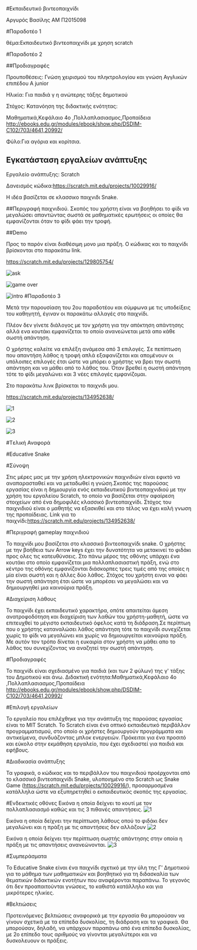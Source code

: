 #Εκπαιδευτικό βιντεοπαιχνίδι

Αργυρός Βασίλης ΑΜ Π2015098

#Παραδοτέο 1

θέμα:Εκπαιδευτικό βιντεοπαιχνίδι με χρηση scratch 






#Παραδοτέο 2

##Προδιαγραφές

Προυποθέσεις: Γνώση χειρισμού του πληκτρολογίου και γνώση Αγγλικών επιπέδου A junior

Ηλικία: Για παιδιά γ η ανώτερης τάξης δημοτικού

Στόχος: Κατανόηση της διδακτικής ενότητας:

Μαθηματικά,Κεφάλαιο 4ο ,Πολλαπλασιασμος,Προπαίδεια http://ebooks.edu.gr/modules/ebook/show.php/DSDIM-C102/703/4641,20992/

Φύλο:Για αγόρια και κορίτσια.


## Εγκατάσταση εργαλείων ανάπτυξης

Εργαλείο ανάπτυξης: Scratch

Δανεισμός κώδικα:https://scratch.mit.edu/projects/10029916/

Η ιδέα βασίζεται σε κλασσικο παιχνιδι Snake.

##Περιγραφή παιχνιδιού.
Σκοπός του χρήστη είναι να βοηθήσει το φίδι να μεγαλώσει απαντώντας σωστά σε μαθηματικές ερωτήσεις οι οποίες θα εμφανίζονται όταν το φίδι φάει την τροφή.

##Demo

Προς το παρόν είναι διαθέσιμη μονο μια πράξη. O κώδικας και το παιχνίδι βρίσκονται στο παρακάτω link.

https://scratch.mit.edu/projects/129805754/


![ask](https://cloud.githubusercontent.com/assets/22669399/20139109/1e8b82e4-a68d-11e6-8cb2-a451c903dc19.png)



![game over](https://cloud.githubusercontent.com/assets/22669399/20139123/2edd5550-a68d-11e6-8920-e710d32ebaf8.png)




![intro](https://cloud.githubusercontent.com/assets/22669399/20139132/38c1f170-a68d-11e6-8c8c-24a45ed0c885.png)
#Παραδοτέο 3

Μετά την παρουσίαση του 2ου παραδοτέου και σύμφωνα με τις υποδείξεις του καθηγητή, έγιναν οι παρακάτω αλλαγές στο παιχνίδι.

Πλέον δεν γίνετε διάλογος με τον χρήστη για την απόκτηση απάντησης αλλά ενα κουτάκι εμφανίζεται το οποίο ανανεώνεται μετά απο κάθε σωστή απάντηση.

Ο χρήστης καλείτε να επιλέξη ανάμεσα από 3 επιλογές. Σε πεπίπτωση που απαντήση λάθος η τροφή απλά εξαφανίζεται και απομένουν οι υπόλοιπες επιλογές έτσι ώστε να μπόρει ο χρήστης να βρει την σωστή απάντηση και να μάθει από το λάθος του. Όταν βρεθεί η σωστή απάντηση τότε το φίδι μεγαλώνει και 3 νέες επιλογές εμφανίζομαι.

Στο παρακάτω λινκ βρίσκεται το παιχνιδι μου.

https://scratch.mit.edu/projects/134952638/

![1](https://cloud.githubusercontent.com/assets/22669399/20973611/effa9ba6-bca1-11e6-9842-4804041e376a.png)

![2](https://cloud.githubusercontent.com/assets/22669399/20973634/021e992c-bca2-11e6-9235-1816c9b298b3.png)

![3](https://cloud.githubusercontent.com/assets/22669399/20973640/0a4f8d54-bca2-11e6-8534-fa899344d7fb.png)

#Tελική Αναφορά

#Educative Snake
  
#Σύνοψη
  
Στις μέρες μας με την χρήση ηλεκτρονικών παιχνιδιών είναι εφικτό να αναπαρασταθεί και να μεταδωθεί η γνώση.Σκοπός της παρούσας       εργασίας είναι η δημιουργία ενός εκπαιδευτικού βιντεοπαιχνιδιού με την χρήση του εργαλείου Scratch, το οποίο να βασίζεται στην αφαίρεση στοιχείων από ένα δημοφιλές κλασσικό βιντεοπαιχνίδι. Στόχος του παιχνιδιού είναι ο μαθητής να εξασκιθεί και στο τέλος να έχει καλή γνωση της προπαίδειας.
Link για το παιχνίδι:https://scratch.mit.edu/projects/134952638/
  
#Περιγραφή gameplay παιχνιδιού

Το παιχνίδι μου βασίζεται στο κλασσικό βιντεοπαιχνίδι snake. Ο χρήστης με την βοήθεια των Arrow keys έχει την δυνατότητα να μετακινεί το φιδάκι προς ολες τις κατευθύνσεις. Στο πάνω μέρος της οθόνης υπάρχει ένα κουτάκι στο οποίο εμφανίζεται μια πολλαπλασιαστική πράξη, ενώ στο κέντρο της οθόνης εμφανίζονται διάσκορπες τρεις τιμές από της οποίες η μία είναι σωστή και η άλλες δύο λάθος. Στόχος του χρήστη ειναι να φάει την σωστή απάντηση έτσι ώστε να μπορέσει να μεγαλώσει και να δημιουργηθεί μια καινούρια πράξη.

#Διαχείριση λάθους

Το παιχνίδι έχει εκπαιδευτικό χαρακτήρα, οπότε απαιτείται άμεση ανατροφοδότηση και διαχείριση των λαθών του χρήστη-μαθητή, ώστε να επιτευχθεί το μέγιστο εκπαιδευτικό όφελος κατά τη διάδραση.Σε περίπτωη που ο χρήστης καταναλώσει λάθος απάντηση τότε το παιχνίδι συνεχίζεται χωρίς το φίδι να  μεγαλώνει και χωρίς να δημιουργείται καινούρια πράξη. Με αυτόν τον τρόπο δίνεται η ευκαιρία στον χρήστη να μάθει απο το λάθος του συνεχίζοντας να αναζητεί την σωστή απάντηση.

#Προδιαγραφές

Το παιχνίδι είναι σχεδιασμένο για παιδιά (και των 2 φύλων) της γ' τάξης του Δημοτικού και άνω. 
Διδακτική ενότητα:Μαθηματικά,Κεφάλαιο 4ο ,Πολλαπλασιασμος,Προπαίδεια http://ebooks.edu.gr/modules/ebook/show.php/DSDIM-C102/703/4641,20992/


#Επιλογή εργαλείων

Το εργαλείο που επιλέχθηκε για την ανάπτυξη της παρούσας εργασίας είναι το MIT Scratch. Το Scratch είναι ένα οπτικό εκπαιδευτικό περιβάλλον προγραμματισμού, στο οποίο οι χρήστες δημιουργούν προγράμματα και αντικείμενα, συνδυάζοντας μπλοκ ενεργειών. Πρόκειται για ένα προσιτό και εύκολο στην εκμάθηση εργαλείο, που έχει σχεδιαστεί για παιδιά και εφήβους.
  
#Διαδικασία ανάπτυξης

Τα γραφικά, ο κώδικας και το περιβάλλον του παιχνιδιού προέρχονται από το κλασσικό βιντεοπαιχνίδι Snake, υλοποιημένο στο Scratch ως Snake Game (https://scratch.mit.edu/projects/10029916/), προσαρμοσμένα κατάλληλα ώστε να εξυπηρετηθεί ο εκπαιδευτικός σκοπός της εργασίας.

#Ενδεικτικές οθόνες
Εικόνα η οποία δείχνει το κουτί με τον πολλαπλασιασμό καθώς και τις 3 πιθανές απαντήσεις.
![1](https://cloud.githubusercontent.com/assets/22669399/20973611/effa9ba6-bca1-11e6-9842-4804041e376a.png)

Εικόνα η οποία δείχνει την περίπτωση λάθους οπού το φιδάκι δεν μεγαλώνει και η πράξη με τις απαντήσεις δεν αλλάζουν
![2](https://cloud.githubusercontent.com/assets/22669399/20973634/021e992c-bca2-11e6-9235-1816c9b298b3.png)

Εικόνα η οποία δείχνει την περίπτωση σωστής απάντησης στην οποία η πράξη με τις απαντήσεις ανανεώνονται.
![3](https://cloud.githubusercontent.com/assets/22669399/20973640/0a4f8d54-bca2-11e6-8534-fa899344d7fb.png)


#Συμπεράσματα

Το Educative Snake είναι ένα παιχνίδι σχετικό με την ύλη της Γ’ Δημοτικού για το μάθημα των μαθηματικών και βοηθητικό για τη διδασκαλία των θεματικών διδακτικών ενοτήτων που αναφέρονται παραπάνω. Το γεγονός ότι δεν προαπαιτούνται γνώσεις, το καθιστά κατάλληλο και για μικρότερες ηλικίες.

#Βελτιώσεις

Προτεινόμενες βελτιώσεις αναφορικά με την εργασία θα μπορούσαν να γίνουν σχετικά με τα επίπεδα δυσκολίας, τη διάδραση και τα γραφικά. Θα μπορούσαν, δηλαδή, να υπάρχουν παραπάνω από ένα επίπεδα δυσκολίας, με 2ο επίπεδο τους αριθμούς να γίνονται μεγαλύτεροι και να δυσκολευουν οι πράξεις.
